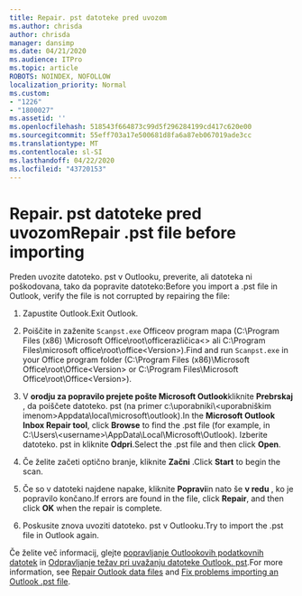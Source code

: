 ```yaml
---
title: Repair. pst datoteke pred uvozom
ms.author: chrisda
author: chrisda
manager: dansimp
ms.date: 04/21/2020
ms.audience: ITPro
ms.topic: article
ROBOTS: NOINDEX, NOFOLLOW
localization_priority: Normal
ms.custom:
- "1226"
- "1800027"
ms.assetid: ''
ms.openlocfilehash: 518543f664873c99d5f296284199cd417c620e00
ms.sourcegitcommit: 55eff703a17e500681d8fa6a87eb067019ade3cc
ms.translationtype: MT
ms.contentlocale: sl-SI
ms.lasthandoff: 04/22/2020
ms.locfileid: "43720153"
---
```

# <a name="repair-pst-file-before-importing"></a><span data-ttu-id="53f27-102">Repair. pst datoteke pred uvozom</span><span class="sxs-lookup"><span data-stu-id="53f27-102">Repair .pst file before importing</span></span>

<span data-ttu-id="53f27-103">Preden uvozite datoteko. pst v Outlooku, preverite, ali datoteka ni poškodovana, tako da popravite datoteko:</span><span class="sxs-lookup"><span data-stu-id="53f27-103">Before you import a .pst file in Outlook, verify the file is not corrupted by repairing the file:</span></span>

1. <span data-ttu-id="53f27-104">Zapustite Outlook.</span><span class="sxs-lookup"><span data-stu-id="53f27-104">Exit Outlook.</span></span>

2. <span data-ttu-id="53f27-105">Poiščite in zaženite `Scanpst.exe` Officeov program mapa (C:\Program Files (x86) \Microsoft Office\root\officerazličica\<\> ali C:\Program Files\microsoft office\root\office\<Version\>).</span><span class="sxs-lookup"><span data-stu-id="53f27-105">Find and run `Scanpst.exe` in your Office program folder (C:\Program Files (x86)\Microsoft Office\root\Office\<Version\> or C:\Program Files\Microsoft Office\root\Office\<Version\>).</span></span>

3. <span data-ttu-id="53f27-106">V **orodju za popravilo prejete pošte Microsoft Outlook**kliknite **Prebrskaj** , da poiščete datoteko. pst (na primer c:\uporabniki\\<uporabniškim imenom\>Appdata\local\microsoft\outlook).</span><span class="sxs-lookup"><span data-stu-id="53f27-106">In the **Microsoft Outlook Inbox Repair tool**, click **Browse** to find the .pst file (for example, in C:\Users\\<username\>\AppData\Local\Microsoft\Outlook).</span></span> <span data-ttu-id="53f27-107">Izberite datoteko. pst in kliknite **Odpri**.</span><span class="sxs-lookup"><span data-stu-id="53f27-107">Select the .pst file and then click **Open**.</span></span>

4. <span data-ttu-id="53f27-108">Če želite začeti optično branje, kliknite **Začni** .</span><span class="sxs-lookup"><span data-stu-id="53f27-108">Click **Start** to begin the scan.</span></span>

5. <span data-ttu-id="53f27-109">Če so v datoteki najdene napake, kliknite **Popravi**in nato še **v redu** , ko je popravilo končano.</span><span class="sxs-lookup"><span data-stu-id="53f27-109">If errors are found in the file, click **Repair**, and then click **OK** when the repair is complete.</span></span>

6. <span data-ttu-id="53f27-110">Poskusite znova uvoziti datoteko. pst v Outlooku.</span><span class="sxs-lookup"><span data-stu-id="53f27-110">Try to import the .pst file in Outlook again.</span></span>

<span data-ttu-id="53f27-111">Če želite več informacij, glejte [popravljanje Outlookovih podatkovnih datotek](https://support.office.com/article/25663bc3-11ec-4412-86c4-60458afc5253) in [Odpravljanje težav pri uvažanju datoteke Outlook. pst](https://support.office.com/article/2d2e50dc-5c36-4ab2-ab50-f1be733b3d6e).</span><span class="sxs-lookup"><span data-stu-id="53f27-111">For more information, see [Repair Outlook data files](https://support.office.com/article/25663bc3-11ec-4412-86c4-60458afc5253) and [Fix problems importing an Outlook .pst file](https://support.office.com/article/2d2e50dc-5c36-4ab2-ab50-f1be733b3d6e).</span></span>
